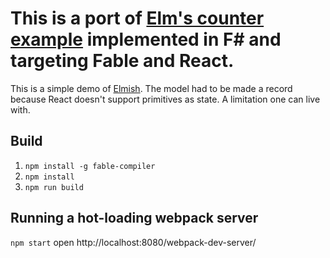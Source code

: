 This is a port of [Elm's counter example](https://github.com/evancz/elm-architecture-tutorial/blob/master/examples/1-button.elm) implemented in F# and targeting Fable and React.
========

This is a simple demo of [Elmish](https://github.com/et1975/fable-elmish).
The model had to be made a record because React doesn't support primitives as state. A limitation one can live with.

## Build
1. `npm install -g fable-compiler`
2. `npm install`
3. `npm run build`

## Running a hot-loading webpack server
`npm start`
open http://localhost:8080/webpack-dev-server/



